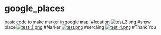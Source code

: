 # google_places

basic code to make marker in google map.
#location
[![test_3.png](https://s15.postimg.cc/835igigqz/test_3.png)](https://postimg.cc/image/khsagu893/)
#show place
[![test_2.png](https://s15.postimg.cc/xzz6snmu3/test_2.png)](https://postimg.cc/image/phpqobgbb/)
#Marker
[![test.png](https://s15.postimg.cc/t1boecgiz/test.png)](https://postimg.cc/image/cdk6bulrb/)
#serching
[![test_4.png](https://s15.postimg.cc/5zv38n6ln/test_4.png)](https://postimg.cc/image/gzgak8x0n/)
#Thank You
